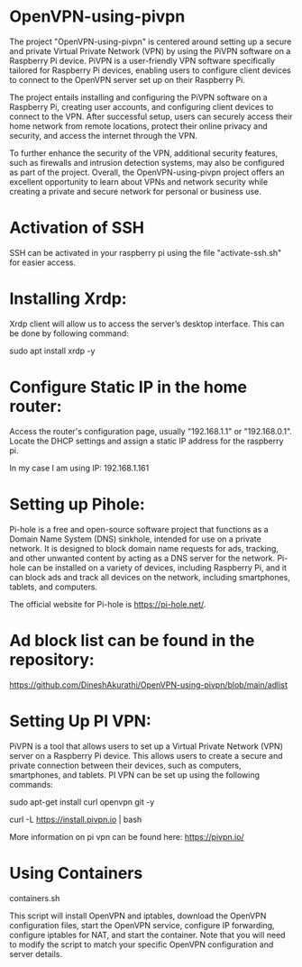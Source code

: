 # OpenVPN-using-pivpn

The project "OpenVPN-using-pivpn" is centered around setting up a secure and private Virtual Private Network (VPN) by using the PiVPN software on a Raspberry Pi device. PiVPN is a user-friendly VPN software specifically tailored for Raspberry Pi devices, enabling users to configure client devices to connect to the OpenVPN server set up on their Raspberry Pi.

The project entails installing and configuring the PiVPN software on a Raspberry Pi, creating user accounts, and configuring client devices to connect to the VPN. After successful setup, users can securely access their home network from remote locations, protect their online privacy and security, and access the internet through the VPN.

To further enhance the security of the VPN, additional security features, such as firewalls and intrusion detection systems, may also be configured as part of the project. Overall, the OpenVPN-using-pivpn project offers an excellent opportunity to learn about VPNs and network security while creating a private and secure network for personal or business use.

# Activation of SSH 

SSH can be activated in your raspberry pi using the file "activate-ssh.sh" for easier access.

# Installing Xrdp:

Xrdp client will allow us to access the server’s desktop interface. This can be done by following command:

sudo apt install xrdp -y

# Configure Static IP in the home router:

Access the router's configuration page, usually "192.168.1.1" or "192.168.0.1". Locate the DHCP settings and assign a static IP address for the raspberry pi.

In my case I am using IP: 192.168.1.161

# Setting up Pihole:

Pi-hole is a free and open-source software project that functions as a Domain Name System (DNS) sinkhole, intended for use on a private network. It is designed to block domain name requests for ads, tracking, and other unwanted content by acting as a DNS server for the network. Pi-hole can be installed on a variety of devices, including Raspberry Pi, and it can block ads and track all devices on the network, including smartphones, tablets, and computers.

The official website for Pi-hole is https://pi-hole.net/.

# Ad block list can be found in the repository:

https://github.com/DineshAkurathi/OpenVPN-using-pivpn/blob/main/adlist

# Setting Up PI VPN:

PiVPN is a tool that allows users to set up a Virtual Private Network (VPN) server on a Raspberry Pi device. This allows users to create a secure and private connection between their devices, such as computers, smartphones, and tablets. PI VPN can be set up using the following commands:

sudo apt-get install curl openvpn git -y

curl -L https://install.pivpn.io | bash

More information on pi vpn can be found here: https://pivpn.io/

# Using Containers

containers.sh

This script will install OpenVPN and iptables, download the OpenVPN configuration files, start the OpenVPN service, configure IP forwarding, configure iptables for NAT, and start the container. Note that you will need to modify the script to match your specific OpenVPN configuration and server details.
